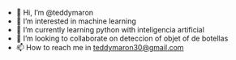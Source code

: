 - 👋 Hi, I’m @teddymaron
- 👀 I’m interested in machine learning
- 🌱 I’m currently learning python with inteligencia artificial
- 💞️ I’m looking to collaborate on deteccion of objet of de botellas
- 📫 How to reach me in teddymaron30@gmail.com

<!---
teddymaron/teddymaron is a ✨ special ✨ repository because its `README.md` (this file) appears on your GitHub profile.
You can click the Preview link to take a look at your changes.
--->
